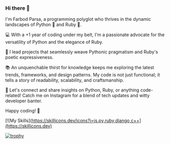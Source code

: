 ### Hi there 👋
I'm Farbod Parsa, a programming polyglot who thrives in the dynamic landscapes of Python 🐍 and Ruby 💎.

💻 With a +1 year of coding under my belt, I'm a passionate advocate for the versatility of Python and the elegance of Ruby.

🚀 I lead projects that seamlessly weave Pythonic pragmatism and Ruby's poetic expressiveness.

📚 An unquenchable thirst for knowledge keeps me exploring the latest trends, frameworks, and design patterns. My code is not just functional; it tells a story of readability, scalability, and craftsmanship.

🔗 Let's connect and share insights on Python, Ruby, or anything code-related! Catch me on Instagram for a blend of tech updates and witty developer banter.

Happy coding! 🚀


[![My Skills](https://skillicons.dev/icons?i=js,py,ruby,django,c++](https://skillicons.dev)

[![trophy](https://github-profile-trophy.vercel.app/?username=ryo-ma&theme=buddhism)](https://github.com/ryo-ma/github-profile-trophy)




